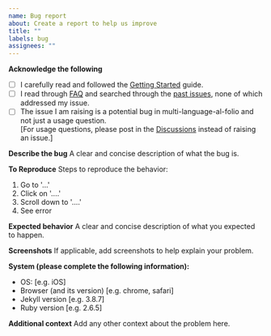 ```yaml
---
name: Bug report
about: Create a report to help us improve
title: ""
labels: bug
assignees: ""
---
```


**Acknowledge the following**

- [ ] I carefully read and followed the [Getting Started](../../README.md#getting-started) guide.
- [ ] I read through [FAQ](../../FAQ.md) and searched through the [past issues](https://github.com/george-gca/multi-language-al-folio/issues), none of which addressed my issue.
- [ ] The issue I am raising is a potential bug in multi-language-al-folio and not just a usage question. <br> [For usage questions, please post in the [Discussions](https://github.com/george-gca/multi-language-al-folio/discussions) instead of raising an issue.]

**Describe the bug**
A clear and concise description of what the bug is.

**To Reproduce**
Steps to reproduce the behavior:

1. Go to '...'
2. Click on '....'
3. Scroll down to '....'
4. See error

**Expected behavior**
A clear and concise description of what you expected to happen.

**Screenshots**
If applicable, add screenshots to help explain your problem.

**System (please complete the following information):**

- OS: [e.g. iOS]
- Browser (and its version) [e.g. chrome, safari]
- Jekyll version [e.g. 3.8.7]
- Ruby version [e.g. 2.6.5]

**Additional context**
Add any other context about the problem here.
